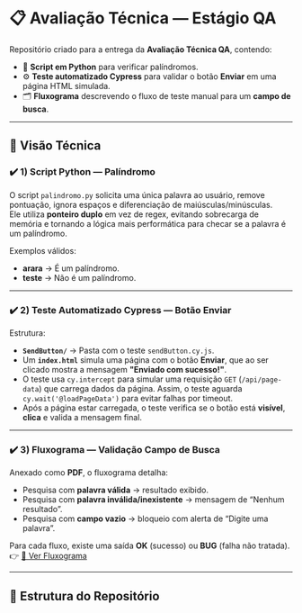 # 📋 Avaliação Técnica — Estágio QA

Repositório criado para a entrega da **Avaliação Técnica QA**, contendo:
- 🧩 **Script em Python** para verificar palíndromos.
- ⚙️ **Teste automatizado Cypress** para validar o botão **Enviar** em uma página HTML simulada.
- 🗂️ **Fluxograma** descrevendo o fluxo de teste manual para um **campo de busca**.

---

## 🚀 **Visão Técnica**

### ✔️ **1) Script Python — Palíndromo**
O script `palindromo.py` solicita uma única palavra ao usuário, remove pontuação, ignora espaços e diferenciação de maiúsculas/minúsculas.  
Ele utiliza **ponteiro duplo** em vez de regex, evitando sobrecarga de memória e tornando a lógica mais performática para checar se a palavra é um palíndromo.

Exemplos válidos:
- **arara** → É um palíndromo.
- **teste** → Não é um palíndromo.

---

### ✔️ **2) Teste Automatizado Cypress — Botão Enviar**

Estrutura:  
- **`SendButton/`** → Pasta com o teste `sendButton.cy.js`.  
- Um **`index.html`** simula uma página com o botão **Enviar**, que ao ser clicado mostra a mensagem **"Enviado com sucesso!"**.
- O teste usa `cy.intercept` para simular uma requisição `GET` (`/api/page-data`) que carrega dados da página. Assim, o teste aguarda `cy.wait('@loadPageData')` para evitar falhas por timeout.
- Após a página estar carregada, o teste verifica se o botão está **visível**, **clica** e valida a mensagem final.

---

### ✔️ **3) Fluxograma — Validação Campo de Busca**

Anexado como **PDF**, o fluxograma detalha:
- Pesquisa com **palavra válida** → resultado exibido.
- Pesquisa com **palavra inválida/inexistente** → mensagem de “Nenhum resultado”.
- Pesquisa com **campo vazio** → bloqueio com alerta de “Digite uma palavra”.

Para cada fluxo, existe uma saída **OK** (sucesso) ou **BUG** (falha não tratada).  
👉 [📄 Ver Fluxograma](./Fluxograma%20de%20teste%20-%20Campo%20BUSCAR.pdf)

---

## 📂 **Estrutura do Repositório**

